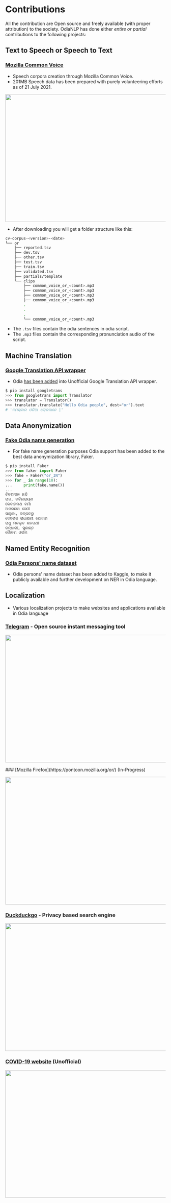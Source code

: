 # Contributions

All the contribution are Open source and freely available (with proper attribution) to the society.
OdiaNLP has done either _entire or partial_ contributions to the following projects:

## Text to Speech or Speech to Text

### [Mozilla Common Voice](https://commonvoice.mozilla.org/or)

- Speech corpora creation through Mozilla Common Voice.
- 201MB Speech data has been prepared with purely volunteering efforts as of 21 July 2021.

<p align="center">
  <img width="560" height="400" src="/images/Common_Voice_screenshot.png">
</p>

- After downloading you will get a folder structure like this:

``` bash
cv-corpus-<version>-<date>
└── or
    ├── reported.tsv
    ├── dev.tsv
    ├── other.tsv
    ├── test.tsv
    ├── train.tsv
    ├── validated.tsv
    ├── partials/template
    └── clips
        ├── common_voice_or_<count>.mp3
        ├── common_voice_or_<count>.mp3
        ├── common_voice_or_<count>.mp3
        ├── common_voice_or_<count>.mp3
        .
        .
        .
        └── common_voice_or_<count>.mp3
```

- The `.tsv` files contain the odia sentences in odia script.
- The `.mp3` files contain the corresponding pronunciation audio of the script.

## Machine Translation

### [Google Translation API wrapper](https://github.com/ssut/py-googletrans)

- Odia [has been added](https://github.com/ssut/py-googletrans/pull/159) into Unofficial Google Translation API wrapper.

```python
$ pip install googletrans
>>> from googletrans import Translator
>>> translator = Translator()
>>> translator.translate("Hello Odia people", dest="or").text
# 'ନମସ୍କାର ଓଡିଆ ଲୋକମାନେ |'
```

## Data Anonymization

### [Fake Odia name generation](https://github.com/joke2k/faker)

- For fake name generation purposes Odia support has been added to the best data anonymization library, Faker.

```python
$ pip install Faker
>>> from faker import Faker
>>> fake = Faker("or_IN")
>>> for _ in range(10):
...     print(fake.name())
... 
ଚିତରଂଜନ ନନ୍ଦି
ରାଜ, ରବିନାରାୟଣ
କେଦାରନାଥ ବର୍ମା
ଅମରନାଥ ସେଠୀ
ସାଲୁଜା, କଳ୍ପତରୁ
ଦେବରାଜ ରାଧାରାଣୀ ପୋଦ୍ଦାର
ରାଧୁ ମତଲୁବ ଶତପଥୀ
ରନ୍ଧାରୀ, ସୁଶାନ୍ତ
ଗୈାତମ ଓରାମ
```

## Named Entity Recognition

### [Odia Persons' name dataset](https://www.kaggle.com/soumendrak/odia-person-names)

- Odia persons' name dataset has been added to Kaggle, to make it publicly available and further development on NER in Odia language.

## Localization

- Various localization projects to make websites and applications available in Odia language

### [Telegram](https://telegram.org/) - Open source instant messaging tool

<p align="center">
  <img width="560" height="400" src="/images/telegram.jpg">
</p>
### [Mozilla Firefox](https://pontoon.mozilla.org/or/) (In-Progress)
<p align="center">
  <img width="560" height="400" src="/images/pontoon.png">
</p>

### [Duckduckgo](https://duckduckgo.com/) - Privacy based search engine

<p align="center">
  <img width="560" height="400" src="/images/ddg.png">
</p>

### [COVID-19 website](https://www.covid19india.org/) (Unofficial)

<p align="center">
  <img width="560" height="400" src="/images/covid19_screenshot.png">
</p>
